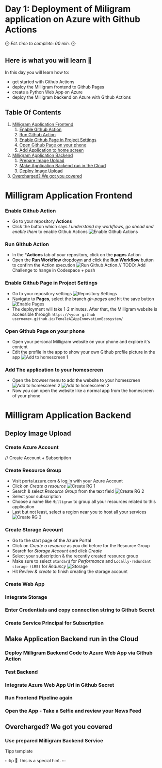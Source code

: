 # Day 1: Deployment of Miligram application on Azure with Github Actions

⏲️ *Est. time to complete: 60 min.* ⏲️

## Here is what you will learn 🎯

In this day you will learn how to:

- get started with Github Actions
- deploy the Milligram frontend to Github Pages
- create a Python Web App on Azure
- deploy the Milligram backend on Azure with Github Actions

## Table Of Contents

1. [Milligram Application Frontend](#milligram-application-frontend)
    1. [Enable Github Action](#enable-github-action)
    2. [Run Github Action](#run-github-action)
    3. [Enable Github Page in Project Settings](#enable-github-page-in-project-settings)
    4. [Open Github Page on your phone](#open-github-page-on-your-phone)
    5. [Add Application to home screen](#add-application-to-home-screen)
2. [Milligram Application Backend](#milligram-application-backend)
    1. [Prepare Image Upload](#prepare-image-upload)
    2. [Make Application Backend run in the Cloud](#make-application-backend-run-in-the-cloud)
    3. [Deploy Image Upload](#deploy-image-upload)
3. [Overcharged? We got you covered](#overcharged-we-got-you-covered)

# Milligram Application Frontend

### Enable Github Action
* Go to your repository **Actions**
* Click the button which says *I understand my workflows, go ahead and enable them* to enable Github Actions
![Enable Github Actions](images/frontend_enable_action.png)
### Run Github Action
* In the ***Actions** tab of your repository, click on the **pages** Action
* Open the **Run Workflow** dropdown and click the **Run Workflow** button to confirm the Action execution
![Run Github Action](images/frontend_run_action.png)
// TODO: Add Challenge to hange in Codespace + push
### Enable Github Page in Project Settings
* Go to your repository settings
![Repository Settings](images/repo_main.png)
* Navigate to **Pages**, select the branch *gh-pages* and hit the save button
![Enable Pages](images/frontend_pages.png)
* The deployment will take 1-2 minutes. After that, the Milligram website is accessible through `https://<your github username>.github.io/FemaleAIAppInnovationEcosystem/`
### Open Github Page on your phone
* Open your personal Milligram website on your phone and explore it's content
* Edit the profile in the app to show your own Github profile picture in the app
![Add to homescreen 1](images/frontend_homescreen_0.jpg)
### Add The application to your homescreen
* Open the browser menu to add the website to your homescreen
![Add to homescreen 2](images/frontend_homescreen_1.jpg) ![Add to homescreen 2](images/frontend_homescreen_2.jpg)
* Now you can open the website like a normal app from the homescreen of your phone
# Milligram Application Backend

## Deploy Image Upload

### Create Azure Account
// Create Account + Subscription

### Create Resource Group
* Visit portal.azure.com & log in with your Azure Account
* Click on *Create a resource*
![Create RG 1](images/backend_create_rg_0.png)
* Search & select *Resource Group* from the text field
![Create RG 2](images/backend_create_rg_1.png)
* Select your subscription
* Choose a name like `Milligram` to group all your resources related to this application
* Last but not least, select a region near you to host all your services
![Create RG 3](images/backend_create_rg_2.png)
### Create Storage Account
* Go to the start page of the Azure Portal
* Click on *Create a resource* as you did before for the Resource Group
* Search for *Storage Account* and click *Create*
* Select your subscription & the recently created resource group
* Make sure to select `Standard` for *Performance* and `Locally-redundant storage (LRS)` for *Reduncy*
![Storage](images/backend_storage_0.png)
* Hit *Review & create* to finish creating the storage account
### Create Web App

### Integrate Storage

### Enter Credentials and copy connection string to Github Secret

### Create Service Principal for Subscription

## Make Application Backend run in the Cloud

### Deploy Milligram Backend Code to Azure Web App via Github Action

### Test Backend

### Integrate Azure Web App Url in Github Secret

### Run Frontend Pipeline again

### Open the App - Take a Selfie and review your News Feed

## Overcharged? We got you covered

### Use prepared Milligram Backend Service



Tipp template

:::tip
📝 This is a special hint.
:::
